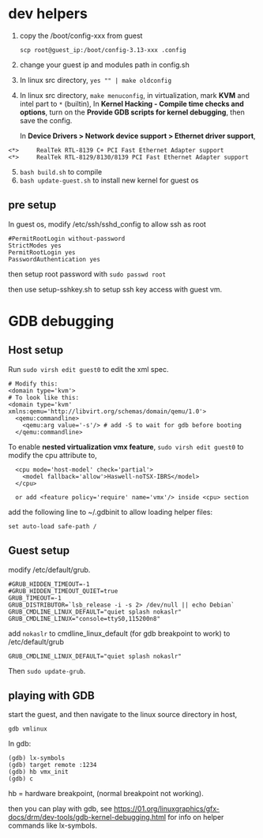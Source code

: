 # dev helpers

1. copy the /boot/config-xxx from guest

   `scp root@guest_ip:/boot/config-3.13-xxx .config`
2. change your guest ip and modules path in config.sh
3. In linux src directory, `yes "" | make oldconfig`
4. In linux src directory, `make menuconfig`, in virtualization, mark **KVM** and intel part to `*` (builtin),
   In **Kernel Hacking - Compile time checks and options**, turn on the
   **Provide GDB scripts for kernel debugging**, then save the config.

   In **Device Drivers > Network device support > Ethernet driver support**,

```
<*>     RealTek RTL-8139 C+ PCI Fast Ethernet Adapter support
<*>     RealTek RTL-8129/8130/8139 PCI Fast Ethernet Adapter support
```
5. `bash build.sh` to compile
6. `bash update-guest.sh` to install new kernel for guest os

## pre setup

In guest os, modify /etc/ssh/sshd_config to allow ssh as root

```shell
#PermitRootLogin without-password
StrictModes yes
PermitRootLogin yes
PasswordAuthentication yes
```

then setup root password with `sudo passwd root`

then use setup-sshkey.sh to setup ssh key access with guest vm.

# GDB debugging

## Host setup

Run `sudo virsh edit guest0` to edit the xml spec.

```
# Modify this:
<domain type='kvm'>
# To look like this:
<domain type='kvm' xmlns:qemu='http://libvirt.org/schemas/domain/qemu/1.0'>
  <qemu:commandline>
    <qemu:arg value='-s'/> # add -S to wait for gdb before booting
  </qemu:commandline>
```

To enable **nested virtualization vmx feature**, `sudo virsh edit guest0` to modify the cpu attribute to,
```
  <cpu mode='host-model' check='partial'>
    <model fallback='allow'>Haswell-noTSX-IBRS</model>
  </cpu>

  or add <feature policy='require' name='vmx'/> inside <cpu> section
```

add the following line to ~/.gdbinit to allow loading helper files:

```
set auto-load safe-path /
```

## Guest setup
modify /etc/default/grub.

```
#GRUB_HIDDEN_TIMEOUT=-1
#GRUB_HIDDEN_TIMEOUT_QUIET=true
GRUB_TIMEOUT=-1
GRUB_DISTRIBUTOR=`lsb_release -i -s 2> /dev/null || echo Debian`
GRUB_CMDLINE_LINUX_DEFAULT="quiet splash nokaslr"
GRUB_CMDLINE_LINUX="console=ttyS0,115200n8"
```

add `nokaslr` to cmdline_linux_default (for gdb breakpoint to work)
to /etc/default/grub
```
GRUB_CMDLINE_LINUX_DEFAULT="quiet splash nokaslr"
```

Then `sudo update-grub`.

## playing with GDB

start the guest, and then navigate to the linux source directory in host,

```
gdb vmlinux
```

In gdb:

```
(gdb) lx-symbols
(gdb) target remote :1234
(gdb) hb vmx_init
(gdb) c
```
hb = hardware breakpoint, (normal breakpoint not working).

then you can play with gdb, see https://01.org/linuxgraphics/gfx-docs/drm/dev-tools/gdb-kernel-debugging.html for info on helper commands
like lx-symbols.
